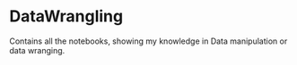 # DataWrangling

Contains all the notebooks, showing my knowledge in Data manipulation or data wranging.
